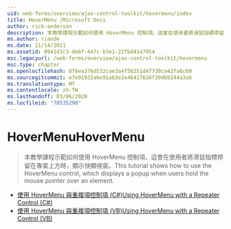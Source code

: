 ```yaml
---
uid: web-forms/overview/ajax-control-toolkit/hovermenu/index
title: HoverMenu |Microsoft Docs
author: rick-anderson
description: 本教學課程示範如何使用 HoverMenu 控制項，這會在使用者將滑鼠指標停留在專案上方時，顯示快顯視窗。
ms.author: riande
ms.date: 11/14/2011
ms.assetid: 0941d3c3-de6f-447c-b3e1-22fbd4147054
msc.legacyurl: /web-forms/overview/ajax-control-toolkit/hovermenu
msc.type: chapter
ms.openlocfilehash: 8f8ea376d532cae3a4f56351d47730ca42fa6c60
ms.sourcegitcommit: e7e91932a6e91a63e2e46417626f39d6b244a3ab
ms.translationtype: MT
ms.contentlocale: zh-TW
ms.lasthandoff: 03/06/2020
ms.locfileid: "78535298"
---
```

# <a name="hovermenu"></a><span data-ttu-id="dd987-103">HoverMenu</span><span class="sxs-lookup"><span data-stu-id="dd987-103">HoverMenu</span></span>

> <span data-ttu-id="dd987-104">本教學課程示範如何使用 HoverMenu 控制項，這會在使用者將滑鼠指標停留在專案上方時，顯示快顯視窗。</span><span class="sxs-lookup"><span data-stu-id="dd987-104">This tutorial shows how to use the HoverMenu control, which displays a popup when users hold the mouse pointer over an element.</span></span>

- [<span data-ttu-id="dd987-105">使用 HoverMenu 與重複項控制項 (C#)</span><span class="sxs-lookup"><span data-stu-id="dd987-105">Using HoverMenu with a Repeater Control (C#)</span></span>](using-hovermenu-with-a-repeater-control-cs.md)
- [<span data-ttu-id="dd987-106">使用 HoverMenu 與重複項控制項 (VB)</span><span class="sxs-lookup"><span data-stu-id="dd987-106">Using HoverMenu with a Repeater Control (VB)</span></span>](using-hovermenu-with-a-repeater-control-vb.md)
